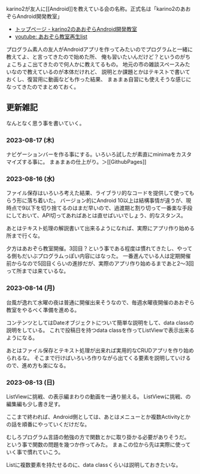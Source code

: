 karino2が友人に[[Android]]を教えている会の名称。正式名は「karino2のあおぞらAndroid開発教室」

- [トップページ - karino2のあおぞらAndroid開発教室](https://karino2.github.io/kotlin-lesson/)
- [youtube: あおぞら教室再生list](https://youtu.be/fa0nvWd_VOE?list=PL3J_mLcl4YCdi2bLHtynt7Ohni1_NQJiF)


プログラム素人の友人がAndroidアプリを作ってみたいのでプログラムと一緒に教えてよ、と言ってきたので始めた所、
俺も習いたいんだけど？というのがちょこちょこ出てきたので何人かに教えてるもの。
地元の市の雑談スペースみたいなので教えているのが本体だけれど、
説明とか課題とかはテキストで書いておくし、復習用に動画なども作った結果、
まぁまぁ自習にも使えそうな感じになってきたのでまとめておく。

## 更新雑記

なんとなく思う事を書いていく。

### 2023-08-17 (木)

ナビゲーションバーを作る事にする。いろいろ試したが素直にminimaをカスタマイズする事に。
まぁまぁの仕上がり。＞[[GithubPages]]

### 2023-08-16 (水)

ファイル保存はいろいろ考えた結果、ライブラリ的なコードを提供して使ってもらう形に落ち着いた。
バージョン的にAndroid 10以上は結構事情が違うが、現時点で9以下を切り捨てるのはまだ早いので、過渡期と割り切って一番楽な手段にしておいて、API切ってあればあとは直せばいいでしょう、的なスタンス。

あとはテキスト処理の解説書いて出来るようになれば、実際にアプリ作り始める所まで行くな。

夕方はあおぞら教室開催。3回目？という事である程度は慣れてきたし、やってる側もだいぶプログラムっぽい内容にはなった。
一番進んでいる人は定期開催前からなので5回目くらいの進捗だが、実際のアプリ作り始めるまであと2〜3回って所までは来ているな。

### 2023-08-14 (月)

台風が逸れて水曜の夜は普通に開催出来そうなので、毎週水曜夜開催のあおぞら教室をやるべく準備を進める。

コンテンツとしてはDateオブジェクトについて簡単な説明をして、data classの説明をしている。
これで投稿日を持つdata classを作ってListViewで表示出来るようになる。

あとはファイル保存とテキスト処理が出来れば実用的なCRUDアプリを作り始められるな。
そこまで行けばいろいろ作りながら出てくる要素を説明していけるので、進め方も楽になる。

### 2023-08-13 (日)

ListViewに挑戦、の表示編まわりの動画を一通り揃える。
ListViewに挑戦、の編集編も少し書き足す。

ここまで終われば、Android側としては、あとはメニューとか複数Activityとかの話を順番にやっていくだけだな。

むしろプログラム言語の勉強の方で関数とかに取り掛かる必要がありそうだ。
という事で関数の問題を幾つか作ってみた。
まぁこの位から先は実際に使っていく事で慣れていこう。

Listに複数要素を持たせるのに、data classくらいは説明しておきたいな。